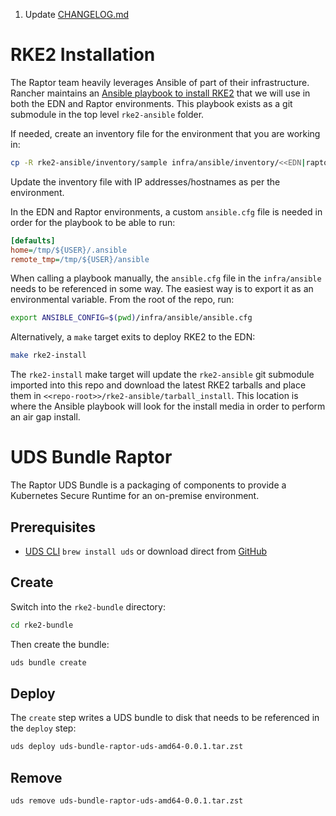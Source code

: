 
1. Update [CHANGELOG.md](CHANGELOG.md)

# RKE2 Installation

The Raptor team heavily leverages Ansible of part of their infrastructure.  Rancher maintains an [Ansible playbook to install RKE2](https://github.com/rancherfederal/rke2-ansible) that we will use in both the EDN and Raptor environments.  This playbook exists as a git submodule in the top level `rke2-ansible` folder.

If needed, create an inventory file for the environment that you are working in:

```bash
cp -R rke2-ansible/inventory/sample infra/ansible/inventory/<<EDN|raptor>>
```

Update the inventory file with IP addresses/hostnames as per the environment.

In the EDN and Raptor environments, a custom `ansible.cfg` file is needed in order for the playbook to be able to run:

```cfg
[defaults]
home=/tmp/${USER}/.ansible
remote_tmp=/tmp/${USER}/ansible

```

When calling a playbook manually, the `ansible.cfg` file in the `infra/ansible` needs to be referenced in some way.  The easiest way is to export it as an environmental variable.  From the root of the repo, run:

```bash
export ANSIBLE_CONFIG=$(pwd)/infra/ansible/ansible.cfg
```

Alternatively, a `make` target exits to deploy RKE2 to the EDN:

```bash
make rke2-install
```

The `rke2-install` make target will update the `rke2-ansible` git submodule imported into this repo and download the latest RKE2 tarballs and place them in `<<repo-root>>/rke2-ansible/tarball_install`.  This location is where the Ansible playbook will look for the install media in order to perform an air gap install.

# UDS Bundle Raptor

The Raptor UDS Bundle is a packaging of components to provide a Kubernetes Secure Runtime for an on-premise environment.

## Prerequisites

- [UDS CLI](https://github.com/defenseunicorns/uds-cli/tree/v0.0.7-alpha) `brew install uds` or download direct from [GitHub](https://github.com/defenseunicorns/uds-cli/releases)

## Create

Switch into the `rke2-bundle` directory:

```bash
cd rke2-bundle
```

Then create the bundle:

```bash
uds bundle create
```

## Deploy

The `create` step writes a UDS bundle to disk that needs to be referenced in the `deploy` step:

```bash
uds deploy uds-bundle-raptor-uds-amd64-0.0.1.tar.zst
```

## Remove

```bash
uds remove uds-bundle-raptor-uds-amd64-0.0.1.tar.zst
```

